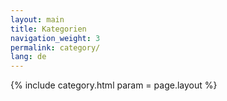 ```yaml
---
layout: main
title: Kategorien
navigation_weight: 3
permalink: category/
lang: de
---
```


{% include category.html param = page.layout %}
